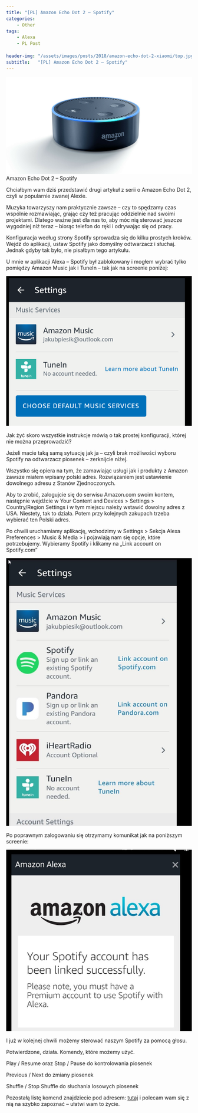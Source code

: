 ```yaml
---
title: "[PL] Amazon Echo Dot 2 – Spotify"
categories:
    - Other
tags:
    - Alexa
    - PL Post

header-img: "/assets/images/posts/2018/amazon-echo-dot-2-xiaomi/top.jpg"
subtitle:   "[PL] Amazon Echo Dot 2 – Spotify"
---
```

![[PL] Amazon Echo Dot 2 – Spotify](/assets/images/posts/2018/amazon-echo-dot-2-xiaomi/top.jpg)Amazon Echo Dot 2 – Spotify

Chciałbym wam dziś przedstawić drugi artykuł z serii o Amazon Echo Dot 2, czyli w popularnie zwanej Alexie.

Muzyka towarzyszy nam praktycznie zawsze – czy to spędzamy czas wspólnie rozmawiając, grając czy też pracując oddzielnie nad swoimi projektami. Dlatego ważne jest dla nas to, aby móc nią sterować jeszcze wygodniej niż teraz – biorąc telefon do ręki i odrywając się od pracy.

Konfiguracja według strony Spotify sprowadza się do kilku prostych kroków. Wejdź do aplikacji, ustaw Spotify jako domyślny odtwarzacz i słuchaj. Jednak gdyby tak było, nie pisałbym tego artykułu.

U mnie w aplikacji Alexa –  Spotify był zablokowany i mogłem wybrać tylko pomiędzy Amazon Music jak i TuneIn – tak jak na screenie poniżej:

![[PL] Amazon Echo Dot 2 – Spotify](/assets/images/posts/2018/amazon-echo-dot-2-spotify/01.png)

Jak żyć skoro wszystkie instrukcje mówią o tak prostej konfiguracji, której nie można przeprowadzić?

Jeżeli macie taką samą sytuację jak ja – czyli brak możliwości wyboru Spotify na odtwarzacz piosenek – zerknijcie niżej.

Wszystko się opiera na tym, że zamawiając usługi jak i produkty z Amazon zawsze miałem wpisany polski adres. Rozwiązaniem jest ustawienie dowolnego adresu z Stanów Zjednoczonych.

Aby to zrobić, zalogujcie się do serwisu Amazon.com swoim kontem, następnie wejdźcie w Your Content and Devices > Settings > Country/Region Settings i w tym miejscu należy wstawić dowolny adres z USA. Niestety, tak to działa. Potem przy kolejnych zakupach trzeba wybierać ten Polski adres.

Po chwili uruchamiamy aplikację, wchodzimy w Settings > Sekcja Alexa Preferences >  Music & Media > i pojawiają nam się opcje, które potrzebujemy. Wybieramy Spotify i klikamy na „Link account on Spotify.com”

![[PL] Amazon Echo Dot 2 – Spotify](/assets/images/posts/2018/amazon-echo-dot-2-spotify/02.png)

Po poprawnym zalogowaniu się otrzymamy komunikat jak na poniższym screenie:

![[PL] Amazon Echo Dot 2 – Spotify](/assets/images/posts/2018/amazon-echo-dot-2-spotify/03.png)

I już w kolejnej chwili możemy sterować naszym Spotify za pomocą głosu.

Potwierdzone, działa.  Komendy, które możemy użyć.

Play / Resume oraz Stop / Pause do kontrolowania piosenek

Previous / Next do zmiany piosenek

Shuffle / Stop Shuffle do słuchania losowych piosenek

Pozostałą listę komend znajdziecie pod adresem: [tutaj](https://www.amazon.com/gp/help/customer/display.html?nodeId=201601830) i polecam wam się z nią na szybko zapoznać – ułatwi wam to życie.

